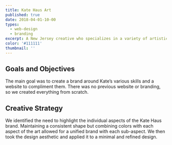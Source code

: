 ```yaml
---
title: Kate Haus Art
published: true
date: 2018-04-01-10-00
types:
  - web-design
  - branding
excerpt: A New Jersey creative who specializes in a variety of artistic avenues, such as photography and illustration.
color: '#111111'
thumbnail: ''
---
```


## Goals and Objectives

The main goal was to create a brand around Kate’s various skills and a website to compliment them. There was no previous website or branding, so we created everything from scratch.

## Creative Strategy
We identified the need to highlight the individual aspects of the Kate Haus brand. Maintaining a consistent shape but combining colors with each aspect of the art allowed for a unified brand with each sub-aspect. We then took the design aesthetic and applied it to a minimal and refined design.
